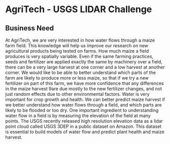 # AgriTech - USGS LIDAR Challenge
## Business Need
At AgriTech, we are very interested in how water flows through a maize farm field. This
knowledge will help us improve our research on new agricultural products being tested on
farms.
How much maize a field produces is very spatially variable. Even if the same farming
practices, seeds and fertilizer are applied exactly the same by machinery over a field, there
can be a very large harvest at one corner and a low harvest at another corner. We would
like to be able to better understand which parts of the farm are likely to produce more or
less maize, so that if we try a new fertilizer on part of this farm, we have more confidence
that any differences in the maize harvest 9are due mostly to the new fertilizer changes, and
not just random effects due to other environmental factors.
Water is very important for crop growth and health. We can better predict maize harvest if
we better understand how water flows through a field, and which parts are likely to be
flooded or too dry. One important ingredient to understanding water flow in a field is by
measuring the elevation of the field at many points. The USGS recently released high
resolution elevation data as a lidar point cloud called USGS 3DEP in a public dataset on
Amazon. This dataset is essential to build models of water flow and predict plant health and
maize harvest.
